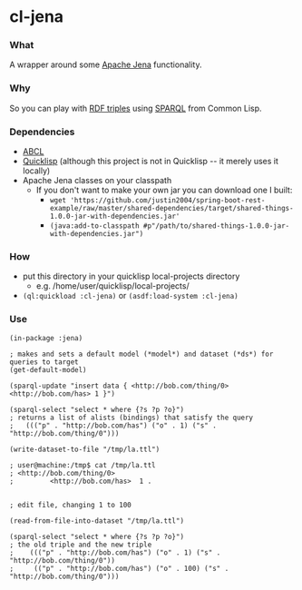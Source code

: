 # cl-jena

### What
A wrapper around some [Apache Jena](https://jena.apache.org/) functionality.

### Why
So you can play with [RDF triples](https://en.wikipedia.org/wiki/Semantic_triple) using
[SPARQL](https://en.wikipedia.org/wiki/SPARQL) from Common Lisp.

### Dependencies
- [ABCL](https://abcl.org/)
- [Quicklisp](https://www.quicklisp.org) (although this project is not in Quicklisp -- it merely uses it locally)
- Apache Jena classes on your classpath
    - If you don't want to make your own jar you can download one I built:
        - `wget 'https://github.com/justin2004/spring-boot-rest-example/raw/master/shared-dependencies/target/shared-things-1.0.0-jar-with-dependencies.jar'`
        - `(java:add-to-classpath #p"/path/to/shared-things-1.0.0-jar-with-dependencies.jar")`

### How
- put this directory in your quicklisp local-projects directory
    -  e.g. /home/user/quicklisp/local-projects/ 
- `(ql:quickload :cl-jena)` or `(asdf:load-system :cl-jena)`

### Use

```
(in-package :jena)

; makes and sets a default model (*model*) and dataset (*ds*) for queries to target
(get-default-model)

(sparql-update "insert data { <http://bob.com/thing/0> <http://bob.com/has> 1 }")

(sparql-select "select * where {?s ?p ?o}")
; returns a list of alists (bindings) that satisfy the query
;   ((("p" . "http://bob.com/has") ("o" . 1) ("s" . "http://bob.com/thing/0")))

(write-dataset-to-file "/tmp/la.ttl")

; user@machine:/tmp$ cat /tmp/la.ttl 
; <http://bob.com/thing/0>
;         <http://bob.com/has>  1 .


; edit file, changing 1 to 100

(read-from-file-into-dataset "/tmp/la.ttl")

(sparql-select "select * where {?s ?p ?o}")
; the old triple and the new triple
;    ((("p" . "http://bob.com/has") ("o" . 1) ("s" . "http://bob.com/thing/0")) 
;     (("p" . "http://bob.com/has") ("o" . 100) ("s" . "http://bob.com/thing/0")))
```
